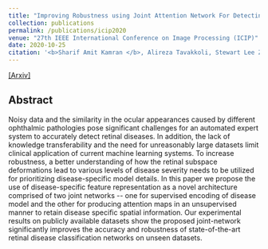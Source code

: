 ```yaml
---
title: "Improving Robustness using Joint Attention Network For Detecting Retinal Degeneration From Optical Coherence Tomography Images"
collection: publications
permalink: /publications/icip2020
venue: "27th IEEE International Conference on Image Processing (ICIP)"
date: 2020-10-25
citation: '<b>Sharif Amit Kamran </b>, Alireza Tavakkoli, Stewart Lee Zuckerbrod.'
---
```

[[Arxiv]](https://arxiv.org/abs/2005.08094)

## Abstract
Noisy data and the similarity in the ocular appearances caused by different ophthalmic pathologies pose significant challenges for an automated expert system to accurately detect retinal diseases. In addition, the lack of knowledge transferability and the need for unreasonably large datasets limit clinical application of current machine learning systems. To increase robustness, a better understanding of how the retinal subspace deformations lead to various levels of disease severity needs to be utilized for prioritizing disease-specific model details. In this paper we propose the use of disease-specific feature representation as a novel architecture comprised of two joint networks -- one for supervised encoding of disease model and the other for producing attention maps in an unsupervised manner to retain disease specific spatial information. Our experimental results on publicly available datasets show the proposed joint-network significantly improves the accuracy and robustness of state-of-the-art retinal disease classification networks on unseen datasets. 